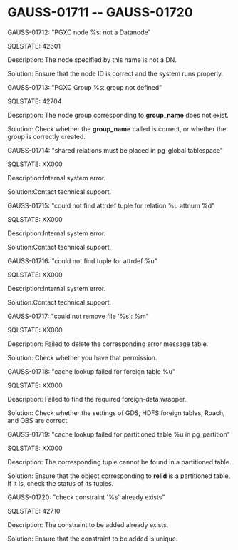 # GAUSS-01711 -- GAUSS-01720<a name="EN-US_TOPIC_0302073256"></a>

GAUSS-01712: "PGXC node %s: not a Datanode"

SQLSTATE: 42601

Description: The node specified by this name is not a DN.

Solution: Ensure that the node ID is correct and the system runs properly.

GAUSS-01713: "PGXC Group %s: group not defined"

SQLSTATE: 42704

Description: The node group corresponding to  **group\_name**  does not exist.

Solution: Check whether the  **group\_name**  called is correct, or whether the group is correctly created.

GAUSS-01714: "shared relations must be placed in pg\_global tablespace"

SQLSTATE: XX000

Description:Internal system error.

Solution:Contact technical support.

GAUSS-01715: "could not find attrdef tuple for relation %u attnum %d"

SQLSTATE: XX000

Description:Internal system error.

Solution:Contact technical support.

GAUSS-01716: "could not find tuple for attrdef %u"

SQLSTATE: XX000

Description:Internal system error.

Solution:Contact technical support.

GAUSS-01717: "could not remove file '%s': %m"

SQLSTATE: XX000

Description: Failed to delete the corresponding error message table.

Solution: Check whether you have that permission.

GAUSS-01718: "cache lookup failed for foreign table %u"

SQLSTATE: XX000

Description: Failed to find the required foreign-data wrapper.

Solution: Check whether the settings of GDS, HDFS foreign tables, Roach, and OBS are correct.

GAUSS-01719: "cache lookup failed for partitioned table %u in pg\_partition"

SQLSTATE: XX000

Description: The corresponding tuple cannot be found in a partitioned table.

Solution: Ensure that the object corresponding to  **relid**  is a partitioned table. If it is, check the status of its tuples.

GAUSS-01720: "check constraint '%s' already exists"

SQLSTATE: 42710

Description: The constraint to be added already exists.

Solution: Ensure that the constraint to be added is unique.

